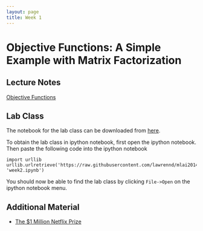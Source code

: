```yaml
---
layout: page
title: Week 1
---
```


Objective Functions: A Simple Example with Matrix Factorization
===============================================================

Lecture Notes
-------------

[Objective Functions](./assets/w2_objective.pdf)

Lab Class
---------

The notebook for the lab class can be downloaded from
[here](http://nbviewer.ipython.org/github/lawrennd/mlai2014/blob/master/week2.ipynb).

To obtain the lab class in ipython notebook, first open the ipython
notebook. Then paste the following code into the ipython notebook

    import urllib
    urllib.urlretrieve('https://raw.githubusercontent.com/lawrennd/mlai2014/master/week2.ipynb', 'week2.ipynb')

You should now be able to find the lab class by clicking `File->Open` on
the ipython notebook menu.

Additional Material
-------------------

-   [The \$1 Million Netflix Prize](http://www.netflixprize.com/)

